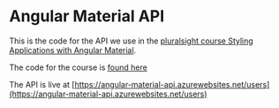 # Angular Material API

This is the code for the API we use in the [pluralsight course Styling Applications with Angular Material](https://www.pluralsight.com/courses/angular-material).

The code for the course is [found here](https://github.com/ajtowf/styling-applications-with-angular-material)

The API is live at [https://angular-material-api.azurewebsites.net/users](https://angular-material-api.azurewebsites.net/users)
